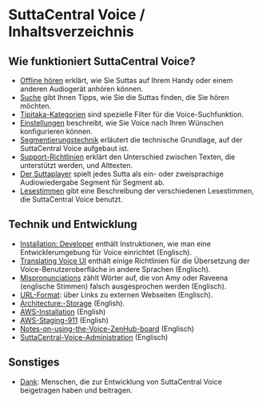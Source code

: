 # SuttaCentral Voice / Inhaltsverzeichnis
## Wie funktioniert SuttaCentral Voice?

* [Offline hören](https://sc-voice.github.io/dhammaregen/docs/voice/offline-horen) erklärt, wie Sie Suttas auf Ihrem Handy oder einem anderen Audiogerät anhören können.
* [Suche](https://sc-voice.github.io/dhammaregen/docs/voice/suche) gibt Ihnen Tipps, wie Sie die Suttas finden, die Sie hören möchten.
* [Tipitaka-Kategorien](https://sc-voice.github.io/dhammaregen/docs/voice/tipitaka-kategorien) sind spezielle Filter für die Voice-Suchfunktion.
* [Einstellungen](https://sc-voice.github.io/dhammaregen/docs/voice/einstellungen) beschreibt, wie Sie Voice nach Ihren Wünschen konfigurieren können.
* [Segmentierungstechnik](https://sc-voice.github.io/dhammaregen/docs/voice/segmentierung) erläutert die technische Grundlage, auf der SuttaCentral Voice aufgebaut ist.
* [Support-Richtlinien](https://sc-voice.github.io/dhammaregen/docs/voice/support) erklärt den Unterschied zwischen Texten, die unterstützt werden, und Alttexten.
* [Der Suttaplayer](https://sc-voice.github.io/dhammaregen/docs/voice/suttaplayer) spielt jedes Sutta als ein- oder zweisprachige Audiowiedergabe Segment für Segment ab.
* [Lesestimmen](https://sc-voice.github.io/dhammaregen/docs/voice/lesestimmen) gibt eine Beschreibung der verschiedenen Lesestimmen, die SuttaCentral Voice benutzt.

<h2 id="Technik und Entwicklung">Technik und Entwicklung</h2>

* <a href="https://sc-voice.github.io/sc-voice/en/Installation:-Developer" target="_blank">Installation: Developer</a> enthält Instruktionen, wie man eine Entwicklerumgebung für Voice einrichtet (Englisch).
* <a href="https://sc-voice.github.io/sc-voice/en/Translating-Voice-UI" target="_blank">Translating Voice UI</a> enthält einige Richtlinien für die Übersetzung der Voice-Benutzeroberfläche in andere Sprachen (Englisch).
* <a href="https://sc-voice.github.io/sc-voice/en/Mispronunciations" target="_blank">Mispronunciations</a> zählt Wörter auf, die von Amy oder Raveena (englische Stimmen) falsch ausgesprochen werden (Englisch).
* <a href="https://sc-voice.github.io/sc-voice/en/URL-format" target="_blank">URL-Format</a>: über Links zu externen Webseiten (Englisch).
* <a href="https://sc-voice.github.io/sc-voice/en/Architecture:-Storage" target="_blank">Architecture:-Storage</a> (English).
* <a href="https://sc-voice.github.io/sc-voice/en/AWS-Installation" target="_blank">AWS-Installation</a> (English)
* <a href="https://sc-voice.github.io/sc-voice/en/AWS-Staging-911" target="_blank">AWS-Staging-911</a> (English)
* <a href="https://sc-voice.github.io/sc-voice/en/Notes-on-using-the-Voice-ZenHub-board" target="_blank">Notes-on-using-the-Voice-ZenHub-board</a> (Englisch)
* <a href="https://sc-voice.github.io/sc-voice/en/SuttaCentral-Voice-Administration" target="_blank">SuttaCentral-Voice-Administration</a> (Englisch)

## Sonstiges
* [Dank](https://sc-voice.github.io/dhammaregen/docs/uber-voice/dank): Menschen, die zur Entwicklung von SuttaCentral Voice beigetragen haben und beitragen.
